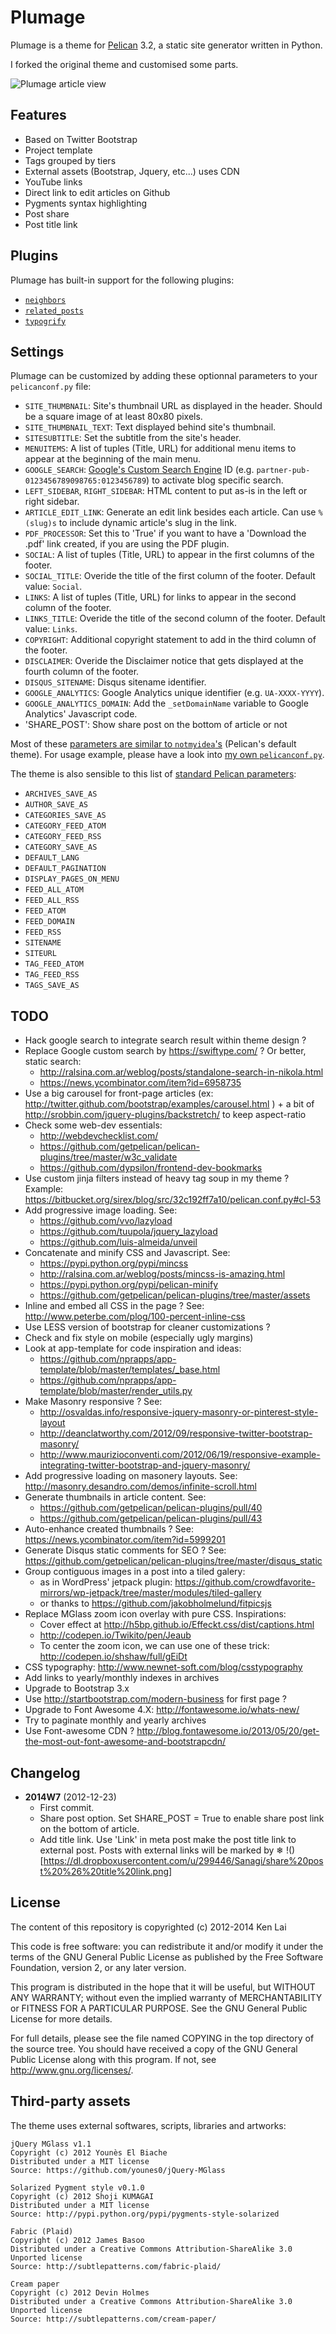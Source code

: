 Plumage
=======

Plumage is a theme for [Pelican](http://getpelican.com) 3.2, a static site generator written in Python.

I forked the original theme and customised some parts.

![Plumage article view](http://github.com/kdeldycke/plumage/raw/master/plumage-article-screenshot.png)


Features
--------

  * Based on Twitter Bootstrap
  * Project template
  * Tags grouped by tiers
  * External assets (Bootstrap, Jquery, etc...) uses CDN
  * YouTube links
  * Direct link to edit articles on Github
  * Pygments syntax highlighting
  * Post share
  * Post title link


Plugins
-------

Plumage has built-in support for the following plugins:

  * [`neighbors`](https://github.com/getpelican/pelican-plugins/tree/master/neighbors)
  * [`related_posts`](https://github.com/getpelican/pelican-plugins/tree/master/related_posts)
  * [`typogrify`](https://github.com/getpelican/pelican-typogrify)


Settings
--------

Plumage can be customized by adding these optionnal parameters to your `pelicanconf.py` file:

  * `SITE_THUMBNAIL`: Site's thumbnail URL as displayed in the header. Should be a square image of at least 80x80 pixels.
  * `SITE_THUMBNAIL_TEXT`: Text displayed behind site's thumbnail.
  * `SITESUBTITLE`: Set the subtitle from the site's header.
  * `MENUITEMS`: A list of tuples (Title, URL) for additional menu items to appear at the beginning of the main menu.
  * `GOOGLE_SEARCH`: [Google's Custom Search Engine](https://www.google.com/cse/) ID (e.g. `partner-pub-0123456789098765:0123456789`) to activate blog specific search.
  * `LEFT_SIDEBAR`, `RIGHT_SIDEBAR`: HTML content to put as-is in the left or right sidebar.
  * `ARTICLE_EDIT_LINK`: Generate an edit link besides each article. Can use `%(slug)s` to include dynamic article's slug in the link.
  * `PDF_PROCESSOR`: Set this to 'True' if you want to have a 'Download the .pdf' link created, if you are using the PDF plugin.
  * `SOCIAL`: A list of tuples (Title, URL) to appear in the first columns of the footer.
  * `SOCIAL_TITLE`: Overide the title of the first column of the footer. Default value: `Social`.
  * `LINKS`: A list of tuples (Title, URL) for links to appear in the second column of the footer.
  * `LINKS_TITLE`: Overide the title of the second column of the footer. Default value: `Links`.
  * `COPYRIGHT`: Additional copyright statement to add in the third column of the footer.
  * `DISCLAIMER`: Overide the Disclaimer notice that gets displayed at the fourth column of the footer.
  * `DISQUS_SITENAME`: Disqus sitename identifier.
  * `GOOGLE_ANALYTICS`: Google Analytics unique identifier (e.g. `UA-XXXX-YYYY`).
  * `GOOGLE_ANALYTICS_DOMAIN`: Add the `_setDomainName` variable to Google Analytics' Javascript code.
  * 'SHARE_POST': Show share post on the bottom of article or not


Most of these [parameters are similar to `notmyidea`'s](http://docs.getpelican.com/en/latest/settings.html#themes) (Pelican's default theme). For usage example, please have a look into [my own `pelicanconf.py`](https://github.com/kdeldycke/kevin-deldycke-blog/blob/master/pelicanconf.py).

The theme is also sensible to this list of [standard Pelican parameters](http://docs.getpelican.com/en/latest/settings.html):

  * `ARCHIVES_SAVE_AS`
  * `AUTHOR_SAVE_AS`
  * `CATEGORIES_SAVE_AS`
  * `CATEGORY_FEED_ATOM`
  * `CATEGORY_FEED_RSS`
  * `CATEGORY_SAVE_AS`
  * `DEFAULT_LANG`
  * `DEFAULT_PAGINATION`
  * `DISPLAY_PAGES_ON_MENU`
  * `FEED_ALL_ATOM`
  * `FEED_ALL_RSS`
  * `FEED_ATOM`
  * `FEED_DOMAIN`
  * `FEED_RSS`
  * `SITENAME`
  * `SITEURL`
  * `TAG_FEED_ATOM`
  * `TAG_FEED_RSS`
  * `TAGS_SAVE_AS`


TODO
----

  * Hack google search to integrate search result within theme design ?
  * Replace Google custom search by https://swiftype.com/ ? Or better, static search:
      * http://ralsina.com.ar/weblog/posts/standalone-search-in-nikola.html
      * https://news.ycombinator.com/item?id=6958735
  * Use a big carousel for front-page articles (ex: http://twitter.github.com/bootstrap/examples/carousel.html ) + a bit of http://srobbin.com/jquery-plugins/backstretch/ to keep aspect-ratio
  * Check some web-dev essentials:
      * http://webdevchecklist.com/
      * https://github.com/getpelican/pelican-plugins/tree/master/w3c_validate
      * https://github.com/dypsilon/frontend-dev-bookmarks
  * Use custom jinja filters instead of heavy tag soup in my theme ? Example: https://bitbucket.org/sirex/blog/src/32c192ff7a10/pelican.conf.py#cl-53
  * Add progressive image loading. See:
      * https://github.com/vvo/lazyload
      * https://github.com/tuupola/jquery_lazyload
      * https://github.com/luis-almeida/unveil
  * Concatenate and minify CSS and Javascript. See:
      * https://pypi.python.org/pypi/mincss
      * http://ralsina.com.ar/weblog/posts/mincss-is-amazing.html
      * https://pypi.python.org/pypi/pelican-minify
      * https://github.com/getpelican/pelican-plugins/tree/master/assets
  * Inline and embed all CSS in the page ? See: http://www.peterbe.com/plog/100-percent-inline-css
  * Use LESS version of bootstrap for cleaner customizations ?
  * Check and fix style on mobile (especially ugly margins)
  * Look at app-template for code inspiration and ideas:
      *  https://github.com/nprapps/app-template/blob/master/templates/_base.html
      *  https://github.com/nprapps/app-template/blob/master/render_utils.py
  * Make Masonry responsive ? See:
      * http://osvaldas.info/responsive-jquery-masonry-or-pinterest-style-layout
      * http://deanclatworthy.com/2012/09/responsive-twitter-bootstrap-masonry/
      * http://www.maurizioconventi.com/2012/06/19/responsive-example-integrating-twitter-bootstrap-and-jquery-masonry/
  * Add progressive loading on masonery layouts. See: http://masonry.desandro.com/demos/infinite-scroll.html
  * Generate thumbnails in article content. See:
      * https://github.com/getpelican/pelican-plugins/pull/40
      * https://github.com/getpelican/pelican-plugins/pull/43
  * Auto-enhance created thumbnails ? See: https://news.ycombinator.com/item?id=5999201
  * Generate Disqus static comments for SEO ? See: https://github.com/getpelican/pelican-plugins/tree/master/disqus_static
  * Group contiguous images in a post into a tiled galery:
      * as in WordPress' jetpack plugin: https://github.com/crowdfavorite-mirrors/wp-jetpack/tree/master/modules/tiled-gallery
      * or thanks to https://github.com/jakobholmelund/fitpicsjs
  * Replace MGlass zoom icon overlay with pure CSS. Inspirations:
      * Cover effect at http://h5bp.github.io/Effeckt.css/dist/captions.html
      * http://codepen.io/Twikito/pen/Jeaub
      * To center the zoom icon, we can use one of these trick: http://codepen.io/shshaw/full/gEiDt
  * CSS typography: http://www.newnet-soft.com/blog/csstypography
  * Add links to yearly/monthly indexes in archives
  * Upgrade to Bootstrap 3.x
  * Use http://startbootstrap.com/modern-business for first page ?
  * Upgrade to Font Awesome 4.X: http://fontawesome.io/whats-new/
  * Try to paginate monthly and yearly archives
  * Use Font-awesome CDN ? http://blog.fontawesome.io/2013/05/20/get-the-most-out-font-awesome-and-bootstrapcdn/


Changelog
---------

* **2014W7** (2012-12-23)
  * First commit.
  * Share post option. Set SHARE_POST = True to enable share post link on the bottom of article.
  * Add title link. Use 'Link' in meta post make the post title link to external post. Posts with external links will be marked by ❄
  !()[https://dl.dropboxusercontent.com/u/299446/Sanagi/share%20post%20%26%20title%20link.png]

License
-------

The content of this repository is copyrighted (c) 2012-2014 Ken Lai

This code is free software: you can redistribute it and/or modify it under the
terms of the GNU General Public License as published by the Free Software
Foundation, version 2, or any later version.

This program is distributed in the hope that it will be useful, but WITHOUT ANY
WARRANTY; without even the implied warranty of MERCHANTABILITY or FITNESS FOR A
PARTICULAR PURPOSE. See the GNU General Public License for more details.

For full details, please see the file named COPYING in the top directory of the
source tree. You should have received a copy of the GNU General Public License
along with this program. If not, see <http://www.gnu.org/licenses/>.


Third-party assets
------------------

The theme uses external softwares, scripts, libraries and artworks:

    jQuery MGlass v1.1
    Copyright (c) 2012 Younès El Biache
    Distributed under a MIT license
    Source: https://github.com/younes0/jQuery-MGlass

    Solarized Pygment style v0.1.0
    Copyright (c) 2012 Shoji KUMAGAI
    Distributed under a MIT license
    Source: http://pypi.python.org/pypi/pygments-style-solarized

    Fabric (Plaid)
    Copyright (c) 2012 James Basoo
    Distributed under a Creative Commons Attribution-ShareAlike 3.0 Unported license
    Source: http://subtlepatterns.com/fabric-plaid/

    Cream paper
    Copyright (c) 2012 Devin Holmes
    Distributed under a Creative Commons Attribution-ShareAlike 3.0 Unported license
    Source: http://subtlepatterns.com/cream-paper/

